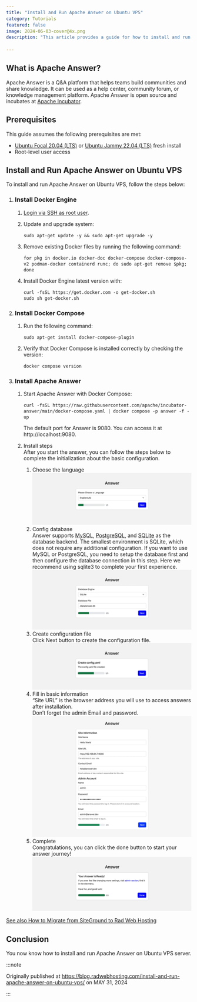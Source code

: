 ```yaml
---
title: "Install and Run Apache Answer on Ubuntu VPS"
category: Tutorials
featured: false
image: 2024-06-03-cover@4x.png
description: "This article provides a guide for how to install and run Apache Answer on Ubuntu VPS."

---
```



## What is Apache Answer?

Apache Answer is a Q&A platform that helps teams build communities and share knowledge. It can be used as a help center, community forum, or knowledge management platform. Apache Answer is open source and incubates at [Apache Incubator](https://incubator.apache.org/).

## Prerequisites

This guide assumes the following prerequisites are met:

- [Ubuntu Focal 20.04 (LTS)](https://blog.radwebhosting.com/ubuntu-20-04-lts-focal-fossa-available-kvm-vps/) or [Ubuntu Jammy 22.04 (LTS)](https://blog.radwebhosting.com/ubuntu-22-04-lts-jammy-jellyfish-template-added-for-kvm-vps-servers/) fresh install
- Root-level user access

## Install and Run Apache Answer on Ubuntu VPS

To install and run Apache Answer on Ubuntu VPS, follow the steps below:

1. ### **Install Docker Engine**

    1. [Login via SSH as root user](https://radwebhosting.com/client_area/knowledgebase/30/How-to-SSH-a-Virtual-or-Dedicated-Server-Linux.html).
    2. Update and upgrade system:

        ```shell-session
        sudo apt-get update -y && sudo apt-get upgrade -y
        ```

    3. Remove existing Docker files by running the following command:

        ```shell-session
        for pkg in docker.io docker-doc docker-compose docker-compose-v2 podman-docker containerd runc; do sudo apt-get remove $pkg; done
        ```

    4. Install Docker Engine latest version with:

        ```shell-session
        curl -fsSL https://get.docker.com -o get-docker.sh
        sudo sh get-docker.sh
        ```

2. ### **Install Docker Compose**

    1. Run the following command:

        ```shell-session
        sudo apt-get install docker-compose-plugin
        ```

    2. Verify that Docker Compose is installed correctly by checking the version:

        ```shell-session
        docker compose version
        ```

3. ### **Install Apache Answer**

    1. Start Apache Answer with Docker Compose:

        ```shell-session
        curl -fsSL https://raw.githubusercontent.com/apache/incubator-answer/main/docker-compose.yaml | docker compose -p answer -f - up
        ```

       The default port for Answer is 9080. You can access it at http://localhost:9080.

    2. Install steps  
       After you start the answer, you can follow the steps below to complete the initialization about the basic configuration.
        1. Choose the language![Install and run apache answer on ubuntu vps-choose language](install-choose-language-1536x499.webp)
        2. Config database  
           Answer supports [MySQL](https://www.mysql.com/), [PostgreSQL](https://www.postgresql.org/), and [SQLite](https://www.sqlite.org/) as the database backend. The smallest environment is SQLite, which does not require any additional configuration. If you want to use MySQL or PostgreSQL, you need to setup the database first and then configure the database connection in this step. Here we recommend using sqlite3 to complete your first experience.![Install and run apache answer on ubuntu vps-database](install-database-1536x576.webp)
        3. Create configuration file  
           Click Next button to create the configuration file.![Install and run apache answer on ubuntu vps-create config file](install-create-config-file-1536x448.webp)
        4. Fill in basic information  
           “Site URL” is the browser address you will use to access answers after installation.  
           Don’t forget the admin Email and password.![Install and run apache answer on ubuntu vps-site info](install-site-info-1536x1164.webp)
        5. Complete  
           Congratulations, you can click the done button to start your answer journey!![Install and run apache answer on ubuntu vps-complete](install-complete-1536x525.webp)

[See also How to Migrate from SiteGround to Rad Web Hosting](https://blog.radwebhosting.com/how-to-migrate-from-siteground-to-rad-web-hosting/)

## Conclusion

You now know how to install and run Apache Answer on Ubuntu VPS server.

:::note

Originally published at https://blog.radwebhosting.com/install-and-run-apache-answer-on-ubuntu-vps/ on MAY 31, 2024

:::